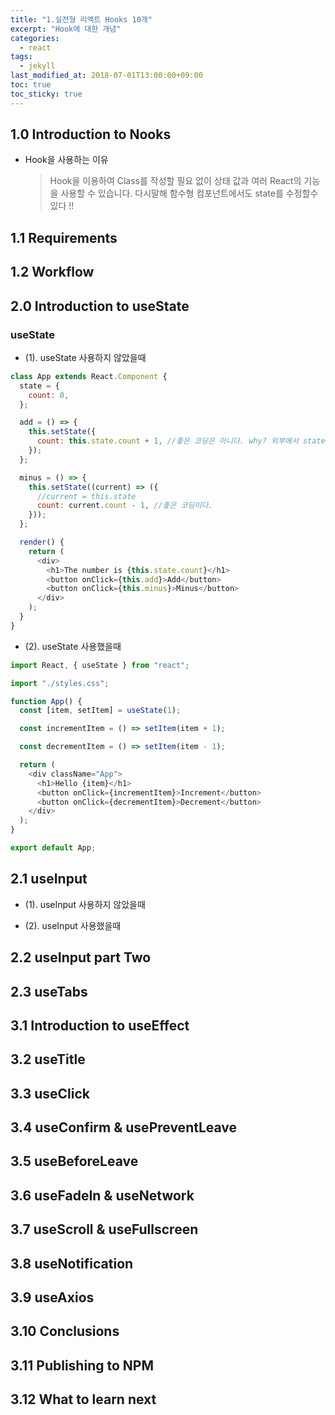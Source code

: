 ```yaml
---
title: "1.실전형 리액트 Hooks 10개"
excerpt: "Hook에 대한 개념"
categories:
  - react
tags:
  - jekyll
last_modified_at: 2018-07-01T13:00:00+09:00
toc: true
toc_sticky: true
---
```


## 1.0 Introduction to Nooks

- Hook을 사용하는 이유
  > Hook을 이용하여 Class를 작성할 필요 없이 상태 값과 여러 React의 기능을 사용할 수 있습니다.
  > 다시말해 함수형 컴포넌트에서도 state를 수정할수 있다 !!

## 1.1 Requirements

## 1.2 Workflow

## 2.0 Introduction to useState

### useState

- (1). useState 사용하지 않았을때

```js
class App extends React.Component {
  state = {
    count: 0,
  };

  add = () => {
    this.setState({
      count: this.state.count + 1, //좋은 코딩은 아니다. why? 외부에서 state를 의존하기 때문에 좋은방법이 아니다.
    });
  };

  minus = () => {
    this.setState((current) => ({
      //current = this.state
      count: current.count - 1, //좋은 코딩이다.
    }));
  };

  render() {
    return (
      <div>
        <h1>The number is {this.state.count}</h1>
        <button onClick={this.add}>Add</button>
        <button onClick={this.minus}>Minus</button>
      </div>
    );
  }
}
```

- (2). useState 사용했을때

```js
import React, { useState } from "react";

import "./styles.css";

function App() {
  const [item, setItem] = useState(1);

  const incrementItem = () => setItem(item + 1);

  const decrementItem = () => setItem(item - 1);

  return (
    <div className="App">
      <h1>Hello {item}</h1>
      <button onClick={incrementItem}>Increment</button>
      <button onClick={decrementItem}>Decrement</button>
    </div>
  );
}

export default App;
```

## 2.1 useInput

- (1). useInput 사용하지 않았을때

- (2). useInput 사용했을때

## 2.2 useInput part Two

## 2.3 useTabs

## 3.1 Introduction to useEffect

## 3.2 useTitle

## 3.3 useClick

## 3.4 useConfirm & usePreventLeave

## 3.5 useBeforeLeave

## 3.6 useFadeIn & useNetwork

## 3.7 useScroll & useFullscreen

## 3.8 useNotification

## 3.9 useAxios

## 3.10 Conclusions

## 3.11 Publishing to NPM

## 3.12 What to learn next
